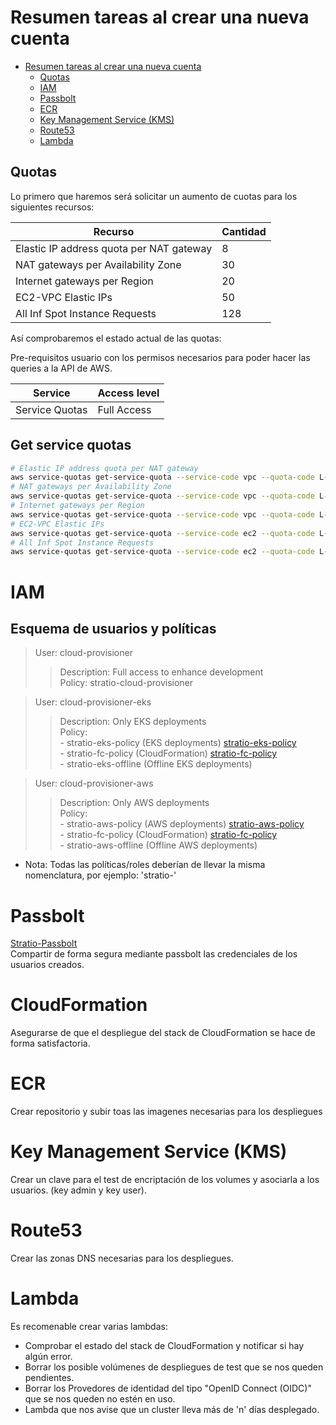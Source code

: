 # Resumen tareas al crear una nueva cuenta

* [Resumen tareas al crear una nueva cuenta](#resumen-tareas-al-crear-una-nueva-cuenta)
	* [Quotas](#quotas)
    * [IAM](#iam)
    * [Passbolt](#passbolt)
    * [ECR](#ecr)
    * [Key Management Service (KMS)](#key-management-service-kms)
    * [Route53](#route53)
    * [Lambda](#lambda)

## Quotas

Lo primero que haremos será solicitar un aumento de cuotas para los siguientes recursos:

| Recurso | Cantidad |
|---------|----------|
| Elastic IP address quota per NAT gateway | 8 |
| NAT gateways per Availability Zone | 30 |
| Internet gateways per Region | 20 |
| EC2-VPC Elastic IPs | 50 |
| All Inf Spot Instance Requests | 128 |


Así comprobaremos el estado actual de las quotas:

Pre-requisitos usuario con los permisos necesarios para poder hacer las queries a la API de AWS.

| Service | Access level |
|---------|--------------|
| Service Quotas | Full Access |

## Get service quotas

```bash
# Elastic IP address quota per NAT gateway
aws service-quotas get-service-quota --service-code vpc --quota-code L-5F53652F | jq '.Quota.Value' | cat
# NAT gateways per Availability Zone
aws service-quotas get-service-quota --service-code vpc --quota-code L-026E1A4D | jq '.Quota.Value' | cat
# Internet gateways per Region
aws service-quotas get-service-quota --service-code vpc --quota-code L-A4707A72 | jq '.Quota.Value' | cat
# EC2-VPC Elastic IPs
aws service-quotas get-service-quota --service-code ec2 --quota-code L-0263D0A3 | jq '.Quota.Value' | cat
# All Inf Spot Instance Requests
aws service-quotas get-service-quota --service-code ec2 --quota-code L-B5D1601B | jq '.Quota.Value' | cat
```

# IAM

## Esquema de usuarios y políticas

> User: cloud-provisioner  
>>  Description: Full access to enhance development  
    Policy: stratio-cloud-provisioner  

> User: cloud-provisioner-eks
>>    Description: Only EKS deployments  
>>    Policy:  
>>        - stratio-eks-policy (EKS deployments) [stratio-eks-policy](../Permissions/EKS/eks_permission_ref.json)  
>>        - stratio-fc-policy (CloudFormation) [stratio-fc-policy](../Permissions/EKS/eks_Cloud_Formation.json)  
>>        - stratio-eks-offline (Offline EKS deployments)  

> User: cloud-provisioner-aws
>>    Description: Only AWS deployments  
>>    Policy:  
>>        - stratio-aws-policy (AWS deployments) [stratio-aws-policy](../Permissions/AWS/aws_permission_ref.json)  
>>        - stratio-fc-policy (CloudFormation) [stratio-fc-policy](../Permissions/AWS/aws_Cloud_Formation.json)  
>>        - stratio-aws-offline (Offline AWS deployments)  

* Nota: Todas las políticas/roles deberían de llevar la misma nomenclatura, por ejemplo: 'stratio-'

# Passbolt

[Stratio-Passbolt](https://llavero.int.stratio.com/)  
Compartir de forma segura mediante passbolt las credenciales de los usuarios creados.

# CloudFormation

Asegurarse de que el despliegue del stack de CloudFormation se hace de forma satisfactoria.

# ECR

Crear repositorio y subir toas las imagenes necesarias para los despliegues

# Key Management Service (KMS)

Crear un clave para el test de encriptación de los volumes y asociarla a los usuarios. (key admin y key user).

# Route53

Crear las zonas DNS necesarias para los despliegues.

# Lambda

Es recomenable crear varias lambdas:

- Comprobar el estado del stack de CloudFormation y notificar si hay algún error.
- Borrar los posible volúmenes de despliegues de test que se nos queden pendientes.
- Borrar los Provedores de identidad del tipo "OpenID Connect (OIDC)" que se nos queden no estén en uso.
- Lambda que nos avise que un cluster lleva más de 'n' días desplegado.